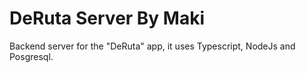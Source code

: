 # DeRuta Server By Maki

Backend server for the "DeRuta" app, it uses Typescript, NodeJs and Posgresql.

